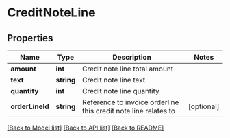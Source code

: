 # CreditNoteLine

## Properties
Name | Type | Description | Notes
------------ | ------------- | ------------- | -------------
**amount** | **int** | Credit note line total amount | 
**text** | **string** | Credit note line text | 
**quantity** | **int** | Credit note line quantity | 
**orderLineId** | **string** | Reference to invoice orderline this credit note line relates to | [optional] 

[[Back to Model list]](../../README.md#documentation-for-models) [[Back to API list]](../../README.md#documentation-for-api-endpoints) [[Back to README]](../../README.md)

